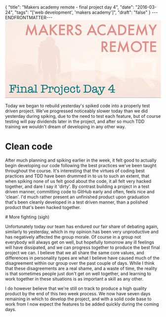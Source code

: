 {
  "title": "Makers academy remote - final project day 4",
  "date": "2016-03-24",
  "tags": "['web development', 'makers academy']",
  "draft": "false"
}
---ENDFRONTMATTER---
![Makers Academy remote final project day 4](media/makers-academy-remote-final-project-day-4-header.png "Makers Academy remote final project day 4")

Today we began to rebuild yesterday's spiked code into a properly test driven project. We've progressed noticeably slower today than we did yesterday during spiking, due to the need to test each feature, but of course testing will pay dividends later in the project, and after so much TDD training we wouldn't dream of developing in any other way.

# Clean code

After much planning and spiking earlier in the week, it felt good to actually begin developing our code following the best practices we've been taught throughout the course. It's interesting that the virtues of coding best practices and TDD have been drummed in to us to such an extent, that when spiking none of us felt good about the code, it all felt very hacked together, and dare I say it 'dirty'. By contrast building a project in a test driven manner, committing code to GitHub early and often, feels nice and 'clean'. I'd much rather present an unfinished product upon graduation that's been cleanly developed in a test driven manner, than a polished product that's been hacked together.

# More fighting (sigh)

Unfortunately today our team has endured our fair share of debating again, similarly to yesterday, which in my opinion has been very unproductive and has negatively affected the group morale. Of course in a group not everybody will always get on well, but hopefully tomorrow any ill feelings will have dissipated, and we can progress together to produce the best final project we can. I believe that we all share the same core values, and differences in personality types are what I believe have caused much of the disagreement within our group over the past couple of days. While I think that these disagreements are a real shame, and a waste of time, the reality is that sometimes people just don't get on well together, and learning to work together in these situations is as important a skill as any other.

I do however believe that we're still on track to produce a high quality product by the end of this two week process. We now have seven days remaining in which to develop the project, and with a solid code base to work from I now expect the features to be added quickly during the coming days.